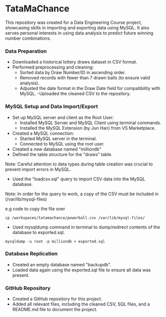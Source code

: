 # TataMaChance

This repository was created for a Data Engineering Course project, showcasing skills in importing and exporting data using MySQL. It also serves personal interests in using data analysis to predict future winning number combinations.

### Data Preparation
- Downloaded a historical lottery draws dataset in CSV format.
- Performed preprocessing and cleaning:
  - Sorted data by Draw Number/ID in ascending order.
  - Removed records with fewer than 7 drawn balls (to ensure valid analysis).
  - Adjusted the date format in the Draw Date field for compatibility with MySQL.
-Uploaded the cleaned CSV to the repository.

### MySQL Setup and Data Import/Export
- Set up MySQL server and client as the Root User:
  - Installed MySQL Server and MySQL Client using terminal commands.
  - Installed the MySQL Extension (by Jun Han) from VS Marketplace.
- Created a MySQL connection:
  - Started MySQL server in the terminal.
  - Connected to MySQL using the root user.
- Created a new database named "milliondb"
- Defined the table structure for the "draws" table.

Note: Careful attention to data types during table creation was crucial to prevent import errors in MySQL.
- Used the "loadcsv.sql" query to import CSV data into the MySQL database.

Note: In order for the query to work, a copy of the CSV must be included in (/var/lib/mysql-files)

e.g code to copy the file over
```
cp /workspaces/tatamachance/powerball.csv /var/lib/mysql-files/
```
- Used mysqldump command in terminal to dump/redirect contents of the database to exported.sql.
```
mysqldump -u root -p milliondb > exported.sql
```
### Database Replication
- Created an empty database named "backupdb".
- Loaded data again using the exported.sql file to ensure all data was present.

### GitHub Repository
- Created a GitHub repository for this project.
- Added all relevant files, including the cleaned CSV, SQL files, and a README.md file to document the project.
